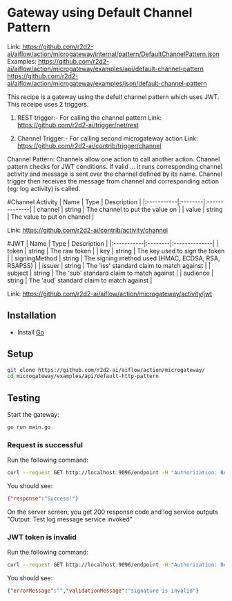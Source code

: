 # Gateway using Default Channel Pattern
Link: https://github.com/r2d2-ai/aiflow/action/microgateway/internal/pattern/DefaultChannelPattern.json
Examples:
https://github.com/r2d2-ai/aiflow/action/microgateway/examples/api/default-channel-pattern
https://github.com/r2d2-ai/aiflow/action/microgateway/examples/json/default-channel-pattern



This recipe is a gateway using the defult channel pattern which uses JWT.
This receipe uses 2 triggers.
1. REST trigger:- For calling the channel pattern
Link: https://github.com/r2d2-ai/trigger/net/rest

2. Channel Trigger:- For calling second microgateway action
Link: https://github.com/r2d2-ai/contrib/trigger/channel

Channel Pattern:
Channels allow one action to call another action. Channel pattern checks for JWT conditions.
If valid ... it runs corresponding channel activity and message is sent over the channel defined by its name.
Channel trigger then receives the message from channel and corresponding action (eg: log activity)  is called.


#Channel Activity
| Name   |  Type   | Description   |
|:-----------|:--------|:--------------|
| channel | string | The channel to put the value on |
| value | string | The value to put on channel |

Link: https://github.com/r2d2-ai/contrib/activity/channel


#JWT
| Name   |  Type   | Description   |
|:-----------|:--------|:--------------|
| token | string | The raw token |
| key | string | The key used to sign the token |
| signingMethod | string | The signing method used (HMAC, ECDSA, RSA, RSAPSS) |
| issuer | string | The 'iss' standard claim to match against |
| subject | string | The 'sub' standard claim to match against |
| audience | string | The 'aud' standard claim to match against |

Link: https://github.com/r2d2-ai/aiflow/action/microgateway/activity/jwt


## Installation
* Install [Go](https://golang.org/)

## Setup
```bash
git clone https://github.com/r2d2-ai/aiflow/action/microgateway/
cd microgateway/examples/api/default-http-pattern
```

## Testing
Start the gateway:
```bash
go run main.go
```


### Request is successful
Run the following command:
```bash
curl --request GET http://localhost:9096/endpoint -H "Authorization: Bearer eyJ0eXAiOiJKV1QiLCJhbGciOiJIUzI1NiJ9.eyJpc3MiOiJNYXNobGluZyIsImlhdCI6MTU0NDEzMTYxOCwiZXhwIjoxNTc1NjY3NjE4LCJhdWQiOiJ3d3cubWFzaGxpbmcuaW8iLCJzdWIiOiJ0ZW1wdXNlckBtYWlsLmNvbSJ9.wgunWSIJqieRKsmObATT2VEHMMzkKte6amuUlhc1oKs"
```

You should see:
```json
{"response":"Success!"}
```
On the server screen, you get 200 response code and log service outputs "Output: Test log message service invoked"


### JWT token is invalid
Run the following command:
```bash
curl --request GET http://localhost:9096/endpoint -H "Authorization: Bearer eyJ0eXAiOiJKV1QiLCJhbGciOiJIUzI1NiJ9.eyJpc3MiOiJNYXNobGluZyIsImlhdCI6MTU0NDEzMTYxOCwiZXhwIjoxNTc1NjY3NjE4LCJhdWQiOiJ3d3cubWFzaGxpbmcuaW8iLCJzdWIiOiJ0ZW1wdXNlckBtYWlsLmNvbSJ9.wgunWSIJqieRKsmObATT2VEHMMzkKte6amuUlhc1oK"
```

You should see:
```json
{"errorMessage":"","validationMessage":"signature is invalid"}
```
